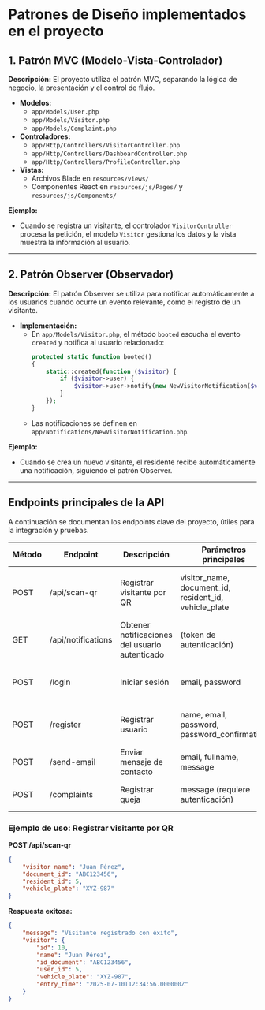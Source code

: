 # Patrones de Diseño implementados en el proyecto

## 1. Patrón MVC (Modelo-Vista-Controlador)

**Descripción:**
El proyecto utiliza el patrón MVC, separando la lógica de negocio, la presentación y el control de flujo.

-   **Modelos:**
    -   `app/Models/User.php`
    -   `app/Models/Visitor.php`
    -   `app/Models/Complaint.php`
-   **Controladores:**
    -   `app/Http/Controllers/VisitorController.php`
    -   `app/Http/Controllers/DashboardController.php`
    -   `app/Http/Controllers/ProfileController.php`
-   **Vistas:**
    -   Archivos Blade en `resources/views/`
    -   Componentes React en `resources/js/Pages/` y `resources/js/Components/`

**Ejemplo:**

-   Cuando se registra un visitante, el controlador `VisitorController` procesa la petición, el modelo `Visitor` gestiona los datos y la vista muestra la información al usuario.

---

## 2. Patrón Observer (Observador)

**Descripción:**
El patrón Observer se utiliza para notificar automáticamente a los usuarios cuando ocurre un evento relevante, como el registro de un visitante.

-   **Implementación:**
    -   En `app/Models/Visitor.php`, el método `booted` escucha el evento `created` y notifica al usuario relacionado:
        ```php
        protected static function booted()
        {
            static::created(function ($visitor) {
                if ($visitor->user) {
                    $visitor->user->notify(new NewVisitorNotification($visitor));
                }
            });
        }
        ```
    -   Las notificaciones se definen en `app/Notifications/NewVisitorNotification.php`.

**Ejemplo:**

-   Cuando se crea un nuevo visitante, el residente recibe automáticamente una notificación, siguiendo el patrón Observer.

---

## Endpoints principales de la API

A continuación se documentan los endpoints clave del proyecto, útiles para la integración y pruebas.

| Método | Endpoint           | Descripción                                    | Parámetros principales                                | Respuesta esperada                                |
| ------ | ------------------ | ---------------------------------------------- | ----------------------------------------------------- | ------------------------------------------------- |
| POST   | /api/scan-qr       | Registrar visitante por QR                     | visitor_name, document_id, resident_id, vehicle_plate | JSON con mensaje y datos del visitante registrado |
| GET    | /api/notifications | Obtener notificaciones del usuario autenticado | (token de autenticación)                              | JSON con lista de notificaciones                  |
| POST   | /login             | Iniciar sesión                                 | email, password                                       | Redirección o JSON con datos de usuario/token     |
| POST   | /register          | Registrar usuario                              | name, email, password, password_confirmation          | Redirección o JSON con datos de usuario           |
| POST   | /send-email        | Enviar mensaje de contacto                     | email, fullname, message                              | Redirección con mensaje de éxito                  |
| POST   | /complaints        | Registrar queja                                | message (requiere autenticación)                      | Redirección con mensaje de éxito                  |

### Ejemplo de uso: Registrar visitante por QR

**POST /api/scan-qr**

```json
{
    "visitor_name": "Juan Pérez",
    "document_id": "ABC123456",
    "resident_id": 5,
    "vehicle_plate": "XYZ-987"
}
```

**Respuesta exitosa:**

```json
{
    "message": "Visitante registrado con éxito",
    "visitor": {
        "id": 10,
        "name": "Juan Pérez",
        "id_document": "ABC123456",
        "user_id": 5,
        "vehicle_plate": "XYZ-987",
        "entry_time": "2025-07-10T12:34:56.000000Z"
    }
}
```
